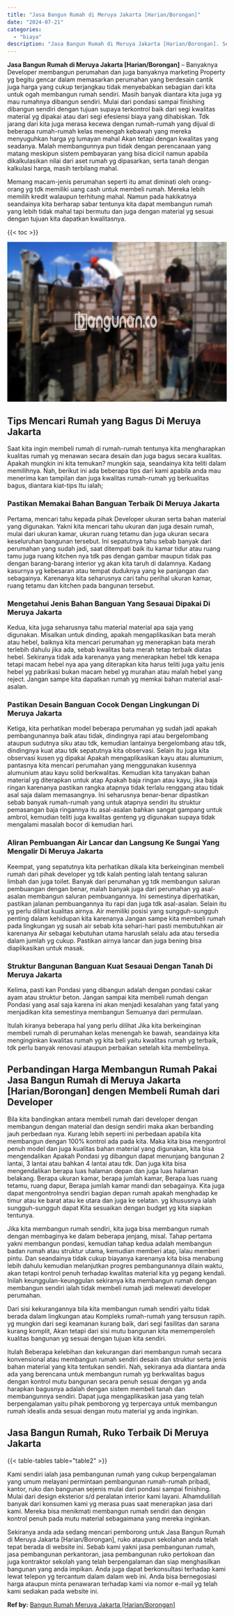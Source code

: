 ```yaml
---
title: "Jasa Bangun Rumah di Meruya Jakarta [Harian/Borongan]"
date: "2024-07-21"
categories: 
  - "biaya"
description: "Jasa Bangun Rumah di Meruya Jakarta [Harian/Borongan]. Sekiranya anda ada sedang mencari pemborong untuk Jasa Bangun Rumah di Meruya Jakarta [Harian/Boronga..."
---
```


**Jasa Bangun Rumah di Meruya Jakarta \[Harian/Borongan\]** – Banyaknya Developer membangun perumahan dan juga banyaknya marketing Property yg begitu gencar dalam memasarkan perumahan yang berdesain cantik juga harga yang cukup terjangkau tidak menyebabkan sebagian dari kita untuk ogah membangun rumah sendiri. Masih banyak diantara kita juga yg mau rumahnya dibangun sendiri. Mulai dari pondasi sampai finishing dibangun sendiri dengan tujuan supaya terkontrol baik dari segi kwalitas material yg dipakai atau dari segi efesiensi biaya yang dihabiskan. Tdk jarang dari kita juga merasa kecewa dengan rumah-rumah yang dijual di beberapa rumah-rumah kelas menengah kebawah yang mereka menyuguhkan harga yg lumayan mahal Akan tetapi dengan kwalitas yang seadanya. Malah membangunnya pun tidak dengan perencanaan yang matang meskipun sistem pembayaran yang bisa dicicil namun apabila dikalkulasikan nilai dari aset rumah yg dipasarkan, serta tanah dengan kalkulasi harga, masih terbilang mahal.

Memang macam-jenis perumahan seperti itu amat diminati oleh orang-orang yg tdk memiliki uang cash untuk membeli rumah. Mereka lebih memilih kredit walaupun terhitung mahal. Namun pada hakikatnya seandainya kita berharap sabar tentunya kita dapat membangun rumah yang lebih tidak mahal tapi bermutu dan juga dengan material yg sesuai dengan tujuan kita dapatkan kwalitasnya.

{{< toc >}}

![Jasa Bangun Rumah di Meruya Jakarta [Harian/Borongan]](/images/borong-bangunan-42.png)

## Tips Mencari Rumah yang Bagus Di Meruya Jakarta

Saat kita ingin membeli rumah di rumah-rumah tentunya kita mengharapkan kualitas rumah yg menawan secara desain dan juga bagus secara kualitas. Apakah mungkin ini kita temukan? mungkin saja, seandainya kita teliti dalam memilihnya. Nah, berikut ini ada beberapa tips dari kami apabila anda mau menerima kan tampilan dan juga kwalitas rumah-rumah yg berkualitas bagus, diantara kiat-tips Itu ialah;

### Pastikan Memakai Bahan Banguan Terbaik Di Meruya Jakarta

Pertama, mencari tahu kepada pihak Developer ukuran serta bahan material yang digunakan. Yakni kita mencari tahu ukuran dan juga desain rumah, mulai dari ukuran kamar, ukuran ruang tetamu dan juga ukuran secara keseluruhan bangunan tersebut. Ini sepatutnya tahu sebab banyak dari perumahan yang sudah jadi, saat ditempati baik itu kamar tidur atau ruang tamu juga ruang kitchen nya tdk pas dengan gambar maupun tidak pas dengan barang-barang interior yg akan kita taruh di dalamnya. Kadang kasurnya yg kebesaran atau tempat duduknya yang ke panjangan dan sebagainya. Karenanya kita seharusnya cari tahu perihal ukuran kamar, ruang tetamu dan kitchen pada bangunan tersebut.

### Mengetahui Jenis Bahan Banguan Yang Sesauai Dipakai Di Meruya Jakarta

Kedua, kita juga seharusnya tahu material material apa saja yang digunakan. Misalkan untuk dinding, apakah mengaplikasikan bata merah atau hebel, baiknya kita mencari perumahan yg menerapkan bata merah terlebih dahulu jika ada, sebab kwalitas bata merah tetap terbaik diatas hebel. Sekiranya tidak ada karenanya yang menerapkan hebel tdk kenapa tetapi macam hebel nya apa yang diterapkan kita harus teliti juga yaitu jenis hebel yg pabrikasi bukan macam hebel yg murahan atau malah hebel yang reject. Jangan sampe kita dapatkan rumah yg memkai bahan material asal-asalan.

### Pastikan Desain Banguan Cocok Dengan Lingkungan Di Meruya Jakarta

Ketiga, kita perhatikan model beberapa perumahan yg sudah jadi apakah pembangunannya baik atau tidak, dindingnya rapi atau bergelombang ataupun sudutnya siku atau tdk, kemudian lantainya bergelombang atau tdk, dindingnya kuat atau tdk sepatutnya kita observasi. Selain itu juga kita observasi kusen yg dipakai Apakah mengaplikasikan kayu atau alumunium, pantasnya kita mencari perumahan yang menggunakan kusennya alumunium atau kayu solid berkwalitas. Kemudian kita tanyakan bahan material yg diterapkan untuk atap Apakah baja ringan atau kayu, jika baja ringan karenanya pastikan rangka atapnya tidak terlalu renggang atau tidak asal saja dalam memasangnya. Ini seharusnya benar-benar dipastikan sebab banyak rumah-rumah yang untuk atapnya sendiri itu struktur pemasangan baja ringannya itu asal-asalan bahkan sangat gampang untuk ambrol, kemudian teliti juga kwalitas genteng yg digunakan supaya tidak mengalami masalah bocor di kemudian hari.

### Aliran Pembuangan Air Lancar dan Langsung Ke Sungai Yang Mengalir Di Meruya Jakarta

Keempat, yang sepatutnya kita perhatikan dikala kita berkeinginan membeli rumah dari pihak developer yg tdk kalah penting ialah tentang saluran limbah dan juga toilet. Banyak dari perumahan yg tdk membangun saluran pembuangan dengan benar, malah banyak juga dari perumahan yg asal-asalan membangun saluran pembuangannya. Ini semestinya diperhatikan, pastikan jalanan pembuangannya itu rapi dan juga tdk asal-asalan. Selain itu yg perlu dilihat kualitas airnya. Air memiliki posisi yang sungguh-sungguh penting dalam kehidupan kita karenanya Jangan sampe kita membeli rumah pada lingkungan yg susah air sebab kita sehari-hari pasti membutuhkan air karenanya Air sebagai kebutuhan utama haruslah selalu ada atau tersedia dalam jumlah yg cukup. Pastikan airnya lancar dan juga bening bisa diaplikasikan untuk masak.

### Struktur Bangunan Banguan Kuat Sesauai Dengan Tanah Di Meruya Jakarta

Kelima, pasti kan Pondasi yang dibangun adalah dengan pondasi cakar ayam atau struktur beton. Jangan sampai kita membeli rumah dengan Pondasi yang asal saja karena ini akan menjadi kesalahan yang fatal yang menjadikan kita semestinya membangun Semuanya dari permulaan.

Itulah kiranya beberapa hal yang perlu dilihat Jika kita berkeinginan membeli rumah di perumahan kelas menengah ke bawah, seandainya kita menginginkan kwalitas rumah yg kita beli yaitu kwalitas rumah yg terbaik, tdk perlu banyak renovasi ataupun perbaikan setelah kita membelinya.

## Perbandingan Harga Membangun Rumah Pakai Jasa Bangun Rumah di Meruya Jakarta \[Harian/Borongan\] dengen Membeli Rumah dari Developer

Bila kita bandingkan antara membeli rumah dari developer dengan membangun dengan material dan design sendiri maka akan berbanding jauh perbedaan nya. Kurang lebih seperti ini perbedaan apabila kita membangun dengan 100% kontrol ada pada kita. Maka kita bisa mengontrol penuh model dan juga kualitas bahan material yang digunakan, kita bisa mengendalikan Apakah Pondasi yg dibangun dapat menunjang bangunan 2 lantai, 3 lantai atau bahkan 4 lantai atau tdk. Dan juga kita bisa mengendalikan berapa luas halaman depan dan juga luas halaman belakang. Berapa ukuran kamar, berapa jumlah kamar, Berapa luas ruang tetamu, ruang dapur, Berapa jumlah kamar mandi dan sebagainya. Kita juga dapat mengontrolnya sendiri bagian depan rumah apakah menghadap ke timur atau ke barat atau ke utara dan juga ke selatan. yg khususnya ialah sungguh-sungguh dapat Kita sesuaikan dengan budget yg kita siapkan tentunya.

Jika kita membangun rumah sendiri, kita juga bisa membangun rumah dengan membaginya ke dalam beberapa jenjang, misal. Tahap pertama yakni membangun pondasi, kemudian tahap kedua adalah membangun badan rumah atau struktur utama, kemudian memberi atap, lalau memberi pintu. Dan seandainya tidak cukup biayanya karenanya kita bisa menabung lebih dahulu kemudian melanjutkan progres pembangunannya dilain waktu, akan tetapi kontrol penuh terhadap kwalitas material kita yg pegang kendali. Inilah keunggulan-keunggulan sekiranya kita membangun rumah dengan membangun sendiri ialah tidak membeli rumah jadi melewati developer perumahan.

Dari sisi kekurangannya bila kita membangun rumah sendiri yaitu tidak berada dalam lingkungan atau Kompleks rumah-rumah yang tersusun rapih. yg mungkin dari segi keamanan kurang baik, dari segi fasilitas dan sarana kurang komplit, Akan tetapi dari sisi mutu bangunan kita mememperoleh kualitas bangunan yg sesuai dengan tujuan kita sendiri.

Itulah Beberapa kelebihan dan kekurangan dari membangun rumah secara konvensional atau membangun rumah sendiri desain dan struktur serta jenis bahan material yang kita tentukan sendiri. Nah, sekiranya ada diantara anda ada yang berencana untuk membangun rumah yg berkwalitas bagus dengan kontrol mutu bangunan secara penuh sesuai dengan yg anda harapkan bagusnya adalah dengan sistem membeli tanah dan membangunnya sendiri. Dapat juga mengaplikasikan jasa yang telah berpengalaman yaitu pihak pemborong yg terpercaya untuk membangun rumah idealis anda sesuai dengan mutu material yg anda inginkan.

## Jasa Bangun Rumah, Ruko Terbaik Di Meruya Jakarta

{{< table-tables table="table2" >}}

Kami sendiri ialah jasa pembangunan rumah yang cukup berpengalaman yang umum melayani permintaan pembangunan rumah-rumah pribadi, kantor, ruko dan bangunan sejenis mulai dari pondasi sampai finishing. Mulai dari design eksterior s/d peralatan interior kami layani. Alhamdulillah banyak dari konsumen kami yg merasa puas saat menerapkan jasa dari kami. Mereka bisa menikmati membangun rumah sendiri dan dengan kontrol penuh pada mutu material sebagaimana yang mereka inginkan.

Sekiranya anda ada sedang mencari pemborong untuk Jasa Bangun Rumah di Meruya Jakarta \[Harian/Borongan\], ruko ataupun sekolahan anda telah tepat berada di website ini. Sebab kami yakni jasa pembangunan rumah, jasa pembangunan perkantoran, jasa pembangunan ruko pertokoan dan juga kontraktor sekolah yang telah berpengalaman dan siap menghasilkan bangunan yang anda impikan. Anda juga dapat berkonsultasi terhadap kami lewat telepon yg tercantum dalam dalam web ini. Anda bisa bernegosiasi harga ataupun minta penawaran terhadap kami via nomor e-mail yg telah kami sediakan pada website ini.

**Ref by:** [Bangun Rumah Meruya Jakarta [Harian/Borongan]](https://id.wikipedia.org/wiki/Bangun)
